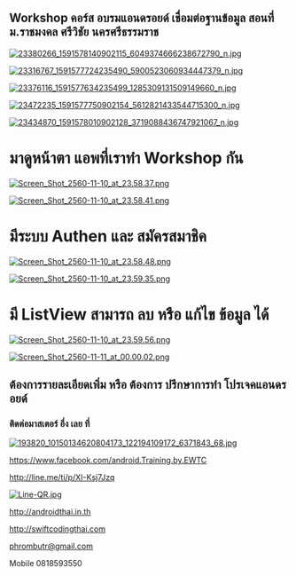 ## Workshop คอร์ส อบรมแอนดรอยด์ เชื่อมต่อฐานข้อมูล สอนที่ ม.ราชมงคล ศรีวิชัย นครศรีธรรมราช

[![23380266_1591578140902115_6049374666238672790_n.jpg](https://s1.postimg.org/1wqhattxan/23380266_1591578140902115_6049374666238672790_n.jpg)](https://postimg.org/image/10tzvdk8uj/)

[![23316767_1591577724235490_5900523060934447379_n.jpg](https://s1.postimg.org/469hubliof/23316767_1591577724235490_5900523060934447379_n.jpg)](https://postimg.org/image/6tyy4oek0b/)

[![23376116_1591577634235499_1285309131509149660_n.jpg](https://s1.postimg.org/27db3zr5lb/23376116_1591577634235499_1285309131509149660_n.jpg)](https://postimg.org/image/3z69ywaih7/)

[![23472235_1591577750902154_5612821433544715300_n.jpg](https://s1.postimg.org/46m98hzj0f/23472235_1591577750902154_5612821433544715300_n.jpg)](https://postimg.org/image/4a5v67slq3/)

[![23434870_1591578010902128_3719088436747921067_n.jpg](https://s1.postimg.org/3b2j77kcqn/23434870_1591578010902128_3719088436747921067_n.jpg)](https://postimg.org/image/1j9kcb0zuj/)

# มาดูหน้าตา แอพที่เราทำ Workshop กัน

[![Screen_Shot_2560-11-10_at_23.58.37.png](https://s1.postimg.org/62octgire7/Screen_Shot_2560-11-10_at_23.58.37.png)](https://postimg.org/image/2j2f3ng1m3/)

[![Screen_Shot_2560-11-10_at_23.58.41.png](https://s1.postimg.org/3iiigtsvfj/Screen_Shot_2560-11-10_at_23.58.41.png)](https://postimg.org/image/6guskc14wr/)

# มีระบบ Authen และ สมัครสมาชิค

[![Screen_Shot_2560-11-10_at_23.58.48.png](https://s1.postimg.org/2xydmutn8v/Screen_Shot_2560-11-10_at_23.58.48.png)](https://postimg.org/image/82a2c4tkh7/)

[![Screen_Shot_2560-11-10_at_23.59.35.png](https://s1.postimg.org/8d9njgiin3/Screen_Shot_2560-11-10_at_23.59.35.png)](https://postimg.org/image/29hvh0fu8r/)

# มี ListView สามารถ ลบ หรือ แก้ไข ข้อมูล ได้

[![Screen_Shot_2560-11-10_at_23.59.56.png](https://s1.postimg.org/4mkhy87sov/Screen_Shot_2560-11-10_at_23.59.56.png)](https://postimg.org/image/9964yx6ccb/)

[![Screen_Shot_2560-11-11_at_00.00.02.png](https://s1.postimg.org/9qxl6pg1q7/Screen_Shot_2560-11-11_at_00.00.02.png)](https://postimg.org/image/44vusueqwr/)

## ต้องการรายละเอียดเพิ่ม หรือ ต้องการ ปรึกษาการทำ โปรเจคแอนดรอยด์
### ติดต่อมาสเตอร์ อึ่ง เลย ที่

[![193820_10150134620804173_122194109172_6371843_68.jpg](https://s21.postimg.org/4i5tymwsn/193820_10150134620804173_122194109172_6371843_68.jpg)](https://postimg.org/image/4i5tymwsj/)

https://www.facebook.com/android.Training.by.EWTC

http://line.me/ti/p/XI-Ksj7Jzq

[![Line-QR.jpg](https://s9.postimg.org/41ec4gb3z/Line-_QR.jpg)](https://postimg.org/image/h5jwh535n/)

http://androidthai.in.th

http://swiftcodingthai.com    

phrombutr@gmail.com

Mobile 0818593550
